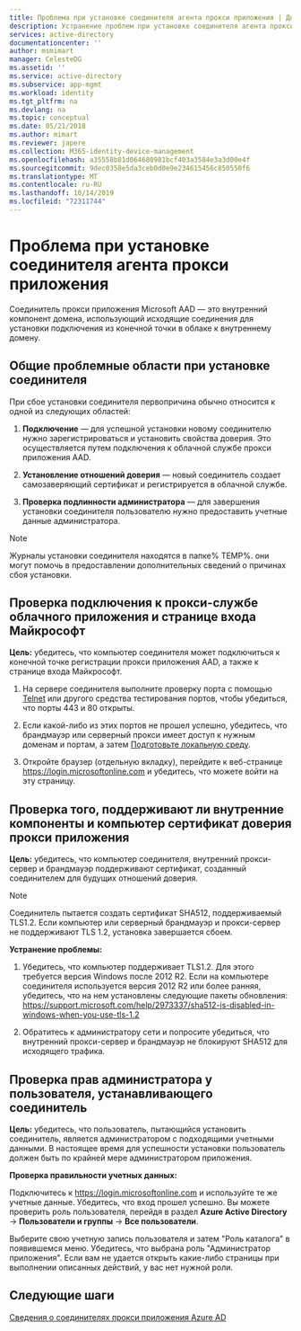 ```yaml
---
title: Проблема при установке соединителя агента прокси приложения | Документы Майкрософт
description: Устранение проблем при установке соединителя агента прокси приложения
services: active-directory
documentationcenter: ''
author: msmimart
manager: CelesteDG
ms.assetid: ''
ms.service: active-directory
ms.subservice: app-mgmt
ms.workload: identity
ms.tgt_pltfrm: na
ms.devlang: na
ms.topic: conceptual
ms.date: 05/21/2018
ms.author: mimart
ms.reviewer: japere
ms.collection: M365-identity-device-management
ms.openlocfilehash: a35558b81d064680981bcf403a3584e3a3d00e4f
ms.sourcegitcommit: 9dec0358e5da3ceb0d0e9e234615456c850550f6
ms.translationtype: MT
ms.contentlocale: ru-RU
ms.lasthandoff: 10/14/2019
ms.locfileid: "72311744"
---
```

# <a name="problem-installing-the-application-proxy-agent-connector"></a>Проблема при установке соединителя агента прокси приложения

Соединитель прокси приложения Microsoft AAD — это внутренний компонент домена, использующий исходящие соединения для установки подключения из конечной точки в облаке к внутреннему домену.

## <a name="general-problem-areas-with-connector-installation"></a>Общие проблемные области при установке соединителя

При сбое установки соединителя первопричина обычно относится к одной из следующих областей:

1.  **Подключение** — для успешной установки новому соединителю нужно зарегистрироваться и установить свойства доверия. Это осуществляется путем подключения к облачной службе прокси приложения AAD.

2.  **Установление отношений доверия** — новый соединитель создает самозаверяющий сертификат и регистрируется в облачной службе.

3.  **Проверка подлинности администратора** — для завершения установки соединителя пользователю нужно предоставить учетные данные администратора.

> [!NOTE]
> Журналы установки соединителя находятся в папке% TEMP%. они могут помочь в предоставлении дополнительных сведений о причинах сбоя установки.

## <a name="verify-connectivity-to-the-cloud-application-proxy-service-and-microsoft-login-page"></a>Проверка подключения к прокси-службе облачного приложения и странице входа Майкрософт

**Цель:** убедитесь, что компьютер соединителя может подключиться к конечной точке регистрации прокси приложения AAD, а также к странице входа Майкрософт.

1.  На сервере соединителя выполните проверку порта с помощью [Telnet](https://docs.microsoft.com/windows-server/administration/windows-commands/telnet) или другого средства тестирования портов, чтобы убедиться, что порты 443 и 80 открыты.

2.  Если какой-либо из этих портов не прошел успешно, убедитесь, что брандмауэр или серверный прокси имеет доступ к нужным доменам и портам, а затем [Подготовьте локальную среду](application-proxy-add-on-premises-application.md#prepare-your-on-premises-environment).

3.  Откройте браузер (отдельную вкладку), перейдите к веб-странице <https://login.microsoftonline.com> и убедитесь, что можете войти на эту страницу.

## <a name="verify-machine-and-backend-components-support-for-application-proxy-trust-cert"></a>Проверка того, поддерживают ли внутренние компоненты и компьютер сертификат доверия прокси приложения

**Цель:** убедитесь, что компьютер соединителя, внутренний прокси-сервер и брандмауэр поддерживают сертификат, созданный соединителем для будущих отношений доверия.

>[!NOTE]
>Соединитель пытается создать сертификат SHA512, поддерживаемый TLS1.2. Если компьютер или серверный брандмауэр и прокси-сервер не поддерживают TLS 1.2, установка завершается сбоем.
>
>

**Устранение проблемы:**

1.  Убедитесь, что компьютер поддерживает TLS1.2. Для этого требуется версия Windows после 2012 R2. Если на компьютере соединителя используется версия 2012 R2 или более ранняя, убедитесь, что на нем установлены следующие пакеты обновления: <https://support.microsoft.com/help/2973337/sha512-is-disabled-in-windows-when-you-use-tls-1.2>

2.  Обратитесь к администратору сети и попросите убедиться, что внутренний прокси-сервер и брандмауэр не блокируют SHA512 для исходящего трафика.

## <a name="verify-admin-is-used-to-install-the-connector"></a>Проверка прав администратора у пользователя, устанавливающего соединитель

**Цель:** убедитесь, что пользователь, пытающийся установить соединитель, является администратором с подходящими учетными данными. В настоящее время для успешности установки пользователь должен быть по крайней мере администратором приложения.

**Проверка правильности учетных данных:**

Подключитесь к <https://login.microsoftonline.com> и используйте те же учетные данные. Убедитесь, что вход прошел успешно. Вы можете проверить роль пользователя, перейдя в раздел **Azure Active Directory** -&gt; **Пользователи и группы** -&gt; **Все пользователи**. 

Выберите свою учетную запись пользователя и затем "Роль каталога" в появившемся меню. Убедитесь, что выбрана роль "Администратор приложения". Если вам не удается открыть какие-либо страницы при выполнении описанных действий, у вас нет нужной роли.

## <a name="next-steps"></a>Следующие шаги
[Сведения о соединителях прокси приложения Azure AD](application-proxy-connectors.md)

